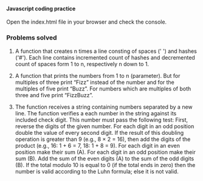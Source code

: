 #### Javascript coding practice

Open the index.html file in your browser and check the console.

### Problems solved
1. A function that creates n times a line consting of spaces (' ') and hashes ('#'). Each line contains incremented count of hashes and decremented count of spaces form 1 to n, respectively n down to 1.

2. A function that prints the numbers from 1 to n (parameter). But for multiples of three print “Fizz” instead of the number and for the multiples of five print “Buzz”. For numbers which are multiples of both three and five print “FizzBuzz”.    

3. The function receives a string containing numbers separated by a new line.
The function verifies a each number in the string against its included check digit. This number must pass the following test: 
First, reverse the digits of the given number.
For each digit in an odd position double the value of every second digit. If the result of this doubling operation is greater than 9 (e.g., 8 × 2 = 16), then add the digits of the product (e.g., 16: 1 + 6 = 7, 18: 1 + 8 = 9).
For each digit in an even position make their sum (A).
For each digit in an odd position make their sum (B).
Add the sum of the even digits (A) to the sum of the odd digits (B).
If the total modulo 10 is equal to 0 (if the total ends in zero) then the number is valid according to the Luhn formula; else it is not valid.
   